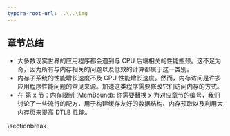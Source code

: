 ```yaml
---
typora-root-url: ..\..\img
---
```

## 章节总结

* 大多数现实世界的应用程序都会遇到与 CPU 后端相关的性能瓶颈。这不足为奇，因为所有与内存相关的问题以及低效的计算都属于这一类别。
* 内存子系统的性能增长速度不及 CPU 性能增长速度。然而，内存访问是许多应用程序性能问题的常见来源。加速这类程序需要修改它们访问内存的方式。
* 在 第 x 节：内存限制 (MemBound): 你需要替换 x 为对应章节的编号，我们讨论了一些流行的配方，用于构建缓存友好的数据结构、内存预取以及利用大内存页来提高 DTLB 性能。

\sectionbreak